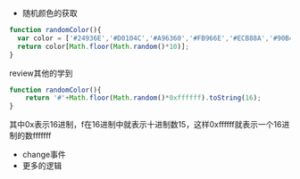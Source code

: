 * 随机颜色的获取
```javascript
function randomColor(){
  var color = ['#24936E','#D0104C','#A96360','#FB966E','#ECB88A','#90B44B','#00AA90','#994639','#985F2A','#1C1C1C'];
  return color[Math.floor(Math.random()*10)];
}
```
review其他的学到
```javascript
function randomColor(){
	return '#'+Math.floor(Math.random()*0xffffff).toString(16);
}
```
其中0x表示16进制，f在16进制中就表示十进制数15，这样0xffffff就表示一个16进制的数fffffff

* change事件
* 更多的逻辑